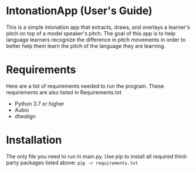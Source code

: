 # IntonationApp (User's Guide)

This is a simple intonation app that extracts, draws, and overlays a learner's pitch on top of a model speaker's pitch. The goal of this app is to help language learners recognize the difference in pitch movements in order to better help them learn the pitch of the language they are learning. 

# Requirements 
Here are a list of requirements needed to run the program. These requirements are also listed in Requirements.txt

* Python 3.7 or higher
* Aubio
* dtwalign

# Installation
The only file you need to run in main.py. Use pip to install all required third-party packages listed above: `pip -r requirements.txt`
